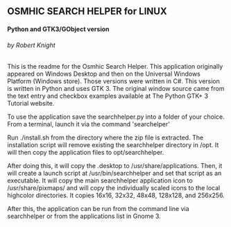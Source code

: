 ## OSMHIC SEARCH HELPER for LINUX
#### Python and GTK3/GObject version
###### by Robert Knight


This is the readme for the Osmhic Search Helper.  This application
originally appeared on Windows Desktop and then on the Universal Windows
Platform (Windows store).  Those versions were written in C#.  This
version is written in Python and uses GTK 3. The original window source
came from the text entry and checkbox examples available at The Python
GTK+ 3 Tutorial website.

To use the application save the searchhelper.py into a folder of your
choice. From a terminal, launch it via the command 'searchelper'

Run ./install.sh from the directory where the zip file is extracted.
The installation script will remove existing the searchhelper directory
in /opt.  It will then copy the application files to opt/searchhelper.

After doing this, it will copy the .desktop to /usr/share/applications.
Then, it will create a launch script at /usr/bin/searchhelper and set
that script as an executable. It will copy the main searchhelper
application icon to /usr/share/pixmaps/ and will copy the individually
scaled icons to the local highcolor directories.  It copies 16x16,
32x32, 48x48, 128x128, and 256x256.

After this, the application can be run from the command line via searchhelper or
from the applications list in Gnome 3.








